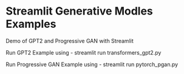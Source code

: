 # Streamlit Generative Modles Examples
Demo of GPT2 and Progressive GAN with Streamlit

Run GPT2 Example using - streamlit run transformers_gpt2.py

Run Progressive GAN Example using - streamlit run pytorch_pgan.py
